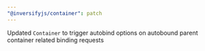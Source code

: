 ```yaml
---
"@inversifyjs/container": patch
---
```


Updated `Container` to trigger autobind options on autobound parent container related binding requests
